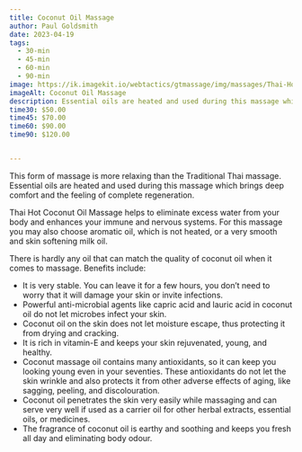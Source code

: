 ```yaml
---
title: Coconut Oil Massage
author: Paul Goldsmith
date: 2023-04-19
tags:
  - 30-min
  - 45-min
  - 60-min
  - 90-min
image: https://ik.imagekit.io/webtactics/gtmassage/img/massages/Thai-Hot-Coconut-Oil-Massage.jpg
imageAlt: Coconut Oil Massage
description: Essential oils are heated and used during this massage which brings deep comfort and the feeling of complete regeneration.
time30: $50.00
time45: $70.00
time60: $90.00
time90: $120.00


---
```




This form of massage is more relaxing than the Traditional Thai massage. Essential oils are heated and used during this massage which brings deep comfort and the feeling of complete regeneration.

Thai Hot Coconut Oil Massage helps to eliminate excess water from your body and enhances your immune and nervous systems. For this massage you may also choose aromatic oil, which is not heated, or a very smooth and skin softening milk oil.

There is hardly any oil that can match the quality of coconut oil when it comes to massage. Benefits include:

 - It is very stable. You can leave it for a few hours, you don’t need to worry that it will damage your skin or invite infections.
 - Powerful anti-microbial agents like capric acid and lauric acid in coconut oil do not let microbes infect your skin.
 - Coconut oil on the skin does not let moisture escape, thus protecting it from drying and cracking.
 - It is rich in vitamin-E and keeps your skin rejuvenated, young, and healthy.
 - Coconut massage oil contains many antioxidants, so it can keep you looking young even in your seventies. These antioxidants do not let the skin wrinkle and also protects it from other adverse effects of aging, like sagging, peeling, and discolouration.
 - Coconut oil penetrates the skin very easily while massaging and can serve very well if used as a carrier oil for other herbal extracts, essential oils, or medicines.
 - The fragrance of coconut oil is earthy and soothing and keeps you fresh all day and eliminating body odour.
